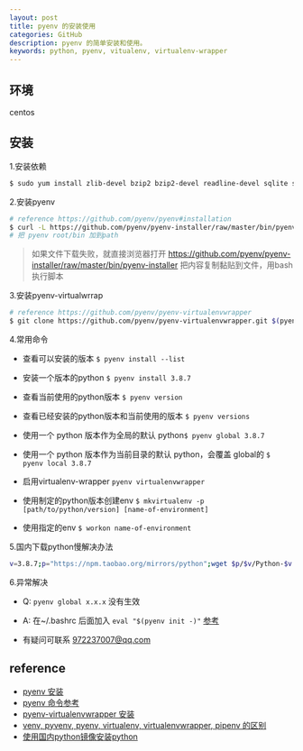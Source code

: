 ```yaml
---
layout: post
title: pyenv 的安装使用
categories: GitHub
description: pyenv 的简单安装和使用。
keywords: python, pyenv, vitualenv, virtualenv-wrapper
---
```



## 环境
centos

## 安装

1.安装依赖

```bash
$ sudo yum install zlib-devel bzip2 bzip2-devel readline-devel sqlite sqlite-devel openssl-devel xz xz-devel libffi-devel
```

2.安装pyenv

```bash
# reference https://github.com/pyenv/pyenv#installation
$ curl -L https://github.com/pyenv/pyenv-installer/raw/master/bin/pyenv-installer | bash
# 把 pyenv root/bin 加到path
```

> 如果文件下载失败，就直接浏览器打开 https://github.com/pyenv/pyenv-installer/raw/master/bin/pyenv-installer 把内容复制黏贴到文件，用bash执行脚本

3.安装pyenv-virtualwrrap

```bash
# reference https://github.com/pyenv/pyenv-virtualenvwrapper
$ git clone https://github.com/pyenv/pyenv-virtualenvwrapper.git $(pyenv root)/plugins/pyenv-virtualenvwrapper
```

4.常用命令

- 查看可以安装的版本 `$ pyenv install --list`
- 安装一个版本的python `$ pyenv install 3.8.7`
- 查看当前使用的python版本 `$ pyenv version`
- 查看已经安装的python版本和当前使用的版本 `$ pyenv versions`
- 使用一个 python 版本作为全局的默认 python`$ pyenv global 3.8.7`
- 使用一个 python 版本作为当前目录的默认 python，会覆盖 global的 `$ pyenv local 3.8.7`

- 启用virtualenv-wrapper `pyenv virtualenvwrapper`
- 使用制定的python版本创建env `$ mkvirtualenv -p [path/to/python/version] [name-of-environment]`
- 使用指定的env `$ workon name-of-environment`

5.国内下载python慢解决办法

```bash
v=3.8.7;p="https://npm.taobao.org/mirrors/python";wget $p/$v/Python-$v.tar.xz -P ~/.pyenv/cache/;pyenv install -v $v
```

6.异常解决
- Q: `pyenv global x.x.x` 没有生效
- A: 在~/.bashrc 后面加入 `eval "$(pyenv init -)"` [参考](https://github.com/pyenv/pyenv/issues/849)

- 有疑问可联系 972237007@qq.com

## reference

- [pyenv 安装](https://github.com/pyenv/pyenv#installation)
- [pyenv 命令参考](https://github.com/pyenv/pyenv/blob/master/COMMANDS.md#pyenv-commands)
- [pyenv-virtualenvwrapper 安装](https://github.com/pyenv/pyenv-virtualenvwrapper)
- [venv, pyvenv, pyenv, virtualenv, virtualenvwrapper, pipenv 的区别](https://stackoverflow.com/questions/41573587/what-is-the-difference-between-venv-pyvenv-pyenv-virtualenv-virtualenvwrappe)
- [使用国内python镜像安装python](https://my.oschina.net/u/2266513/blog/4916984)
